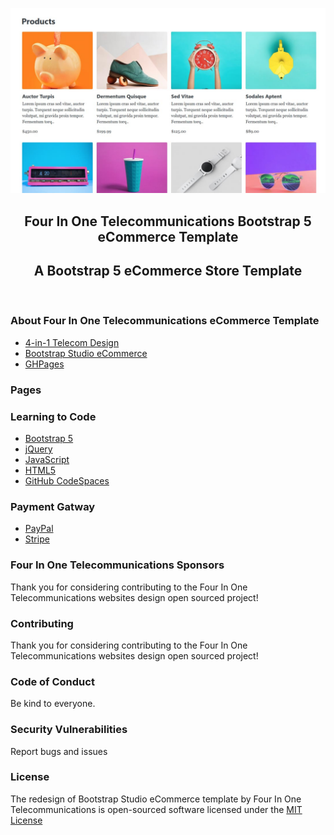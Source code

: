 ![eCommerce Store Template](/mdassets/ecommerce-theme.jpg)


<h2  align="center">Four In One Telecommunications Bootstrap 5 eCommerce Template</h2>
<h2 align="center">A Bootstrap 5 eCommerce Store Template</h2>


<br>

### About Four In One Telecommunications eCommerce Template

- [4-in-1 Telecom Design](https://4in1telecomdesign.com)
- [Bootstrap Studio eCommerce](https://bootstrapstudio.io/ecommerce)
- [GHPages]()

### Pages


### Learning to Code

- [Bootstrap 5](https://getbootstrap.com/)
- [jQuery](https://jquery.com/)
- [JavaScript](https://www.javascript.com/)
- [HTML5](https://developer.mozilla.org/en-US/docs/Glossary/HTML5)
- [GitHub CodeSpaces](https://github.com/features/codespaces)

### Payment Gatway

- [PayPal](https://about.pypl.com/home/default.aspx)
- [Stripe](https://stripe.com/)

### Four In One Telecommunications Sponsors

Thank you for considering contributing to the Four In One Telecommunications websites design open sourced project!

### Contributing

Thank you for considering contributing to the Four In One Telecommunications websites design open sourced project!

### Code of Conduct

Be kind to everyone.

### Security Vulnerabilities

Report bugs and issues

### License

 The redesign of Bootstrap Studio eCommerce template by Four In One Telecommunications is open-sourced software licensed under the
 [MIT License]()

